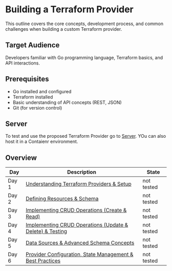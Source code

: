 # Building a Terraform Provider

This outline covers the core concepts, development process, and common challenges when building a custom Terraform provider.

## Target Audience

Developers familiar with Go programming language, Terraform basics, and API interactions.

## Prerequisites
* Go installed and configured
* Terraform installed
* Basic understanding of API concepts (REST, JSON)
* Git (for version control)

## Server
To test and use the proposed Terraform Provider go to [Server](/Topics/Programming/Go/Challenges/Terraform/server.md). YOu can also host it in a Contaienr environment. 

## Overview

| Day | Description | State |
| ------ | ----- | ----- |
| Day 1 | [Understanding Terraform Providers & Setup](/Topics/Programming/Go/Challenges/Terraform/Day-01.md)  | not tested |
| Day 2 | [Defining Resources & Schema](/Topics/Programming/Go/Challenges/Terraform/Day-02.md)  | not tested |
| Day 3 | [Implementing CRUD Operations (Create & Read)](/Topics/Programming/Go/Challenges/Terraform/Day-03.md)  | not tested |
| Day 4 | [Implementing CRUD Operations (Update & Delete) & Testing](/Topics/Programming/Go/Challenges/Terraform/Day-04.md)  | not tested |
| Day 5 | [Data Sources & Advanced Schema Concepts](/Topics/Programming/Go/Challenges/Terraform/Day-05.md)  | not tested |
| Day 6 | [Provider Configuration, State Management & Best Practices](/Topics/Programming/Go/Challenges/Terraform/Day-06.md)  | not tested |